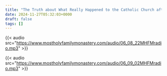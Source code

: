 ```yaml
---
title: "The Truth about What Really Happened to the Catholic Church after Vatican II Audio Program"
date: 2024-11-27T05:32:03+0000
draft: false
tags: []
---
```


{{< audio src="https://www.mostholyfamilymonastery.com/audio/06_08_22MHFMradio.mp3" >}}

{{< audio src="https://www.mostholyfamilymonastery.com/audio/06_09_02MHFMradio.mp3" >}}


